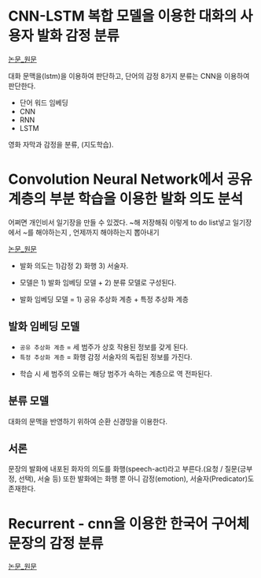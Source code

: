 # CNN-LSTM 복합 모델을 이용한 대화의 사용자 발화 감정 분류
[논문_원문](http://dcollection.korea.ac.kr/public_resource/pdf/000000072992_20180921122606.pdf)

대화 문맥을(lstm)을 이용하여 판단하고, 단어의 감정 8가지 분류는 CNN을 이용하여 판단한다.

+ 단어 워드 임베딩
+ CNN
+ RNN
+ LSTM

영화 자막과 감정을 분류, (지도학습).



# Convolution Neural Network에서 공유 계층의 부분 학습을 이용한 발화 의도 분석

어쩌면 개인비서 일기장을 만들 수 있겠다. ~해 저장해줘 이렇게 to do list넣고
일기장에서 ~를 해야하는지 , 언제까지 해야하는지 뽑아내기

[논문_원문](http://dcollection.kangwon.ac.kr/public_resource/pdf/000000028983_20180921125655.pdf)




+ 발화 의도는 1)감정 2) 화행 3) 서술자.

+ 모델은 1) 발화 임베딩 모델 + 2) 분류 모델로 구성된다.

+ 발화 임베딩 모델 = 1) 공유 추상화 계층 + 특정 추상화 계층

## 발화 임베딩 모델
+ `공유 추상화 계층` = 세 범주가 상호 작용된 정보를 갖게 된다. 
+ `특정 추상화 계층` = 화행 감정 서술자의 독립된 정보를 가진다.

- 학습 시 세 범주의 오류는 해당 범주가 속하는 계층으로 역 전파된다.

## 분류 모델

대화의 문맥을 반영하기 위하여 순환 신경망을 이용한다.


## 서론

문장의 발화에 내포된 화자의 의도를 화행(speech-act)라고 부른다.(요청 / 질문(긍부정, 선택), 서술 등)
또한 발화에는 화행 뿐 아니 감정(emotion), 서술자(Predicator)도 존재한다.


# Recurrent - cnn을 이용한 한국어 구어체 문장의 감정 분류
[논문_원문](http://dcollection.knu.ac.kr/public_resource/pdf/000000075960_20180921122158.pdf)

